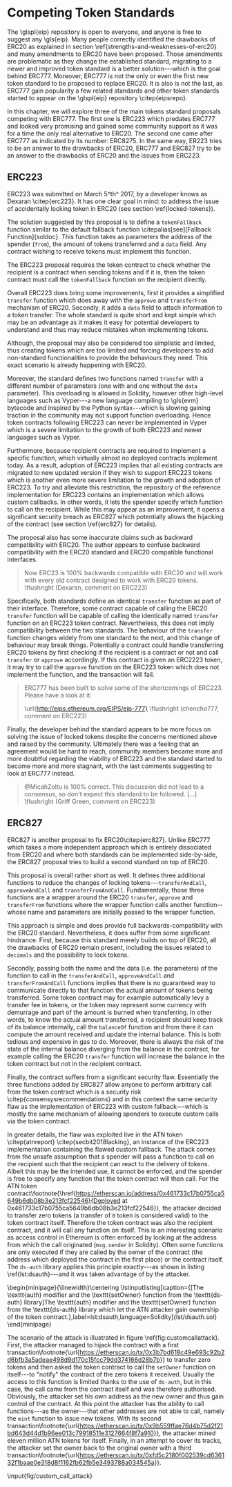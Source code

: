 # Competing Token Standards

The \glspl{eip} repository is open to everyone, and anyone is free to suggest any \gls{eip}. Many people correctly identified the drawbacks of ERC20 as explained in section \ref{strengths-and-weaknesses-of-erc20} and many amendments to ERC20 have been proposed. Those amendments are problematic as they change the established standard, migrating to a newer and improved token standard is a better solution---which is the goal behind ERC777. Moreover, ERC777 is not the only or even the first new token standard to be proposed to replace ERC20. It is also is not the last, as ERC777 gain popularity a few related standards and other token standards started to appear on the \glspl{eip} repository \citep{eipsrepo}.

In this chapter, we will explore three of the main tokens standard proposals competing with ERC777. The first one is ERC223 which predates ERC777 and looked very promising and gained some community support as it was for a time the only real alternative to ERC20. The second one came after ERC777 as indicated by its number: ERC8275. In the same way, ER223 tries to be an answer to the drawbacks of ERC20, ERC777 and ERC827 try to be an answer to the drawbacks of ERC20 and the issues from ERC223.

## ERC223

ERC223 was submitted on March 5^th^ 2017, by a developer knows as Dexaran \citep{erc223}. It has one clear goal in mind: to address the issue of accidentally locking token in ERC20 (see section \ref{locked-tokens}).

The solution suggested by this proposal is to define a `tokenFallback` function similar to the default fallback function \citepalias[see][Fallback Function]{soldoc}. This function takes as parameters the address of the spender (`from`), the amount of tokens transferred and a `data` field. Any contract wishing to receive tokens must implement this function.

The ERC223 proposal requires the token contract to check whether the recipient is a contract when sending tokens and if it is, then the token contract must call the `tokenFallback` function on the recipient directly.

Overall ERC223 does bring some improvements, first it provides a simplified `transfer` function which does away with the `approve` and `transferFrom` mechanism of ERC20. Secondly, it adds a `data` field to attach information to a token transfer. The whole standard is quite short and kept simple which may be an advantage as it makes it easy for potential developers to understand and thus may reduce mistakes when implementing tokens.

Although, the proposal may also be considered too simplistic and limited, thus creating tokens which are too limited and forcing developers to add non-standard functionalities to provide the behaviours they need. This exact scenario is already happening with ERC20.

Moreover, the standard defines two functions named `transfer` with a different number of parameters (one with and one without the `data` parameter). This overloading is allowed in Solidity, however other high-level languages such as Vyper---a new language compiling to \gls{evm} bytecode and inspired by the Python syntax---which is slowing gaining traction in the community may not support function overloading. Hence token contracts following ERC223 can never be implemented in Vyper which is a severe limitation to the growth of both ERC223 and newer languages such as Vyper.

Furthermore, because recipient contracts are required to implement a specific function, which virtually almost no deployed contracts implement today. As a result, adoption of ERC223 implies that all existing contracts are migrated to new updated version if they wish to support ERC223 tokens which is another even more severe limitation to the growth and adoption of ERC223. To try and alleviate this restriction, the repository of the reference implementation for ERC223 contains an implementation which allows custom callbacks. In other words, it lets the spender specify which function to call on the recipient. While this may appear as an improvement, it opens a significant security breach as ERC827 which potentially allows the hijacking of the contract (see section \ref{erc827} for details).

The proposal also has some inaccurate claims such as backward compatibility with ERC20. The author appears to confuse backward compatibility with the ERC20 standard and ERC20 compatible functional interfaces.

> Now ERC23 is 100% backwards compatible with ERC20 and will work with every old contract designed to work with ERC20 tokens. \flushright (Dexaran, comment on ERC223)

Specifically, both standards define an identical `transfer` function as part of their interface. Therefore, some contract capable of calling the ERC20 `transfer` function will be capable of calling the identically named `transfer` function on an ERC223 token contract. Nevertheless, this does not imply compatibility between the two standards. The behaviour of the `transfer` function changes widely from one standard to the next, and this change of behaviour may break things. Potentially a contract could handle transferring ERC20 tokens by first checking if the recipient is a contract or not and call `transfer` or `approve` accordingly. If this contract is given an ERC2223 token, it may try to call the `approve` function on the ERC223 token which does not implement the function, and the transaction will fail.

> ERC777 has been built to solve some of the shortcomings of ERC223. Please have a look at it:
>
> \url{http://eips.ethereum.org/EIPS/eip-777} \flushright (chencho777, comment on ERC223)

Finally, the developer behind the standard appears to be more focus on solving the issue of locked tokens despite the concerns mentioned above and raised by the community. Ultimately there was a feeling that an agreement would be hard to reach, community members became more and more doubtful regarding the viability of ERC223 and the standard started to become more and more stagnant, with the last comments suggesting to look at ERC777 instead.

> \@MicahZoltu is 100% correct. This discussion did not lead to a consensus, so don't expect this standard to be followed. [...] \flushright (Griff Green, comment on ERC223)


## ERC827

ERC827 is another proposal to fix ERC20\citep{erc827}. Unlike ERC777 which takes a more independent approach which is entirely dissociated from ERC20 and where both standards can be implemented side-by-side, the ERC827 proposal tries to build a second standard on top of ERC20.

This proposal is overall rather short as well. It defines three additional functions to reduce the changes of locking tokens---`transferAndCall`, `approveAndCall` and `transferFromAndCall`. Fundamentally, those three functions are a wrapper around the ERC20 `transfer`, `approve` and `transferFrom` functions where the wrapper function calls another function--whose name and parameters are initially passed to the wrapper function.

This approach is simple and does provide full backwards-compatibility with the ERC20 standard. Nevertheless, it does suffer from some significant hindrance. First, because this standard merely builds on top of ERC20, all the drawbacks of ERC20 remain present, including the issues related to `decimals` and the possibility to lock tokens.

Secondly, passing both the name and the data (i.e. the parameters) of the function to call in the `transferAndCall`, `approveAndCall` and `transferFromAndCall` functions implies that there is no guaranteed way to communicate directly to that function the actual amount of tokens being transferred. Some token contract may for example automatically levy a transfer fee in tokens, or the token may represent some currency with demurrage and part of the amount is burned when transferring. In other words, to know the actual amount transferred, a recipient should keep track of its balance internally, call the `balanceOf` function and from there it can compute the amount received and update the internal balance. This is both tedious and expensive in gas to do. Moreover, there is always the risk of the state of the internal balance diverging from the balance in the contract, for example calling the ERC20 `transfer` function will increase the balance in the token contract but not in the recipient contract.

Finally, the contract suffers from a significant security flaw. Essentially the three functions added by ERC827 allow anyone to perform arbitrary call from the token contract which is a security risk \citep{consensysrecommendations} and in this context the same security flaw as the implementation of ERC223 with custom fallback---which is mostly the same mechanism of allowing spenders to execute custom calls via the token contract.

In greater details, the flaw was exploited live in the ATN token \citep{atnreport} \citep{secbit2018lacking}, an instance of the ERC223 implementation containing the flawed custom fallback. The attack comes from the unsafe assumption that a spender will pass a function to call on the recipient such that the recipient can react to the delivery of tokens. Albeit this may be the intended use, it cannot be enforced, and the spender is free to specify any function that the token contract will then call. For the ATN token contract\footnote{\href{https://etherscan.io/address/0x461733c17b0755ca5649b6db08b3e213fcf22546}{Deployed at 0x461733c17b0755ca5649b6db08b3e213fcf22546}}, the attacker decided to transfer zero tokens (a transfer of `0` token is considered valid) to the token contract itself. Therefore the token contract was also the recipient contract, and it will call any function on itself. This is an interesting scenario as access control in Ethereum is often enforced by looking at the address from which the call originated (`msg.sender` in Solidity). Often some functions are only executed if they are called by the owner of the contract (the address which deployed the contract in the first place) or the contract itself. The `ds-auth` library applies this principle exactly---as shown in listing \ref{lst:dsauth}---and it was taken advantage of by the attacker.

\begin{minipage}{\linewidth}\centering
\lstinputlisting[caption={[The \texttt{auth} modifier and the \texttt{setOwner} function from the \texttt{ds-auth} library]The \texttt{auth} modifier and the \texttt{setOwner} function from the \texttt{ds-auth} library which let the ATN attacker gain ownership of the token contract.},label=lst:dsauth,language=Solidity]{lst/dsauth.sol}
\end{minipage}

The scenario of the attack is illustrated in figure \ref{fig:customcallattack}. First, the attacker managed to hijack the contract with a first transaction\footnote{\url{https://etherscan.io/tx/0x3b7bd618c49e693c92b2d6bfb3a5adeae498d9d170c15fcc79dd374166d28b7b}} to transfer zero tokens and then asked the token contract to call the `setOwner` function on itself---to "notify" the contract of the zero tokens it received. Usually the access to this function is limited thanks to the use of `ds-auth`, but in this case, the call came from the contract itself and was therefore authorised. Obviously, the attacker set his own address as the new owner and thus gain control of the contract. At this point the attacker has the ability to call functions---as the owner---that other addresses are not able to call, namely the `mint` function to issue new tokens. With its second transaction\footnote{\url{https://etherscan.io/tx/0x9b559ffae76d4b75d2f21bd643d44d1b96ee013c79918511e3127664f8f7a910}}, the attacker mined eleven million ATN tokens for itself. Finally, in an attempt to cover its tracks, the attacker set the owner back to the original owner with a third transaction\footnote{\url{https://etherscan.io/tx/0xfd5c2180f002539cd636132f1baae0e318d8f1162fb62fb5e3493788a034545a}}.

\input{fig/custom_call_attack}
